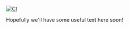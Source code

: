 [![CI](https://github.com/akibayov/classic-crunch/workflows/test/badge.svg)](
    https://github.com/akibayov/classic-crunch/actions?query=workflow%3Atest+branch%3Amain
)

Hopefully we'll have some useful text here soon!
